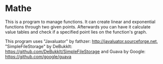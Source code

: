 # Mathe
This is a program to manage functions. It can create linear and exponential functions through two given points. Afterwards you can have it calculate value tables and check if a specified point lies on the function's graph.

This program uses "Javaluator" by fathzer: http://javaluator.sourceforge.net, "SimpleFileStorage" by DeBukkIt: https://github.com/DeBukkIt/SimpleFileStorage and Guava by Google: https://github.com/google/guava
